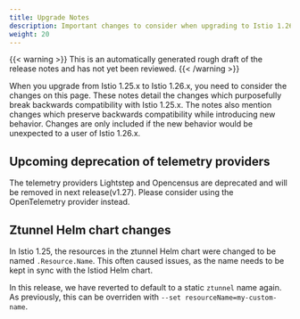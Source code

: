 ```yaml
---
title: Upgrade Notes
description: Important changes to consider when upgrading to Istio 1.26.0.
weight: 20
---
```


{{< warning >}}
This is an automatically generated rough draft of the release notes and has not yet been reviewed.
{{< /warning >}}

When you upgrade from Istio 1.25.x to Istio 1.26.x, you need to consider the changes on this page.
These notes detail the changes which purposefully break backwards compatibility with Istio 1.25.x.
The notes also mention changes which preserve backwards compatibility while introducing new behavior.
Changes are only included if the new behavior would be unexpected to a user of Istio 1.26.x.

## Upcoming deprecation of telemetry providers
The telemetry providers Lightstep and Opencensus are deprecated and will be removed in next release(v1.27). Please consider using the OpenTelemetry provider instead.
## Ztunnel Helm chart changes
In Istio 1.25, the resources in the ztunnel Helm chart were changed to be named `.Resource.Name`.
This often caused issues, as the name needs to be kept in sync with the Istiod Helm chart.

In this release, we have reverted to default to a static `ztunnel` name again.
As previously, this can be overriden with `--set resourceName=my-custom-name`.

